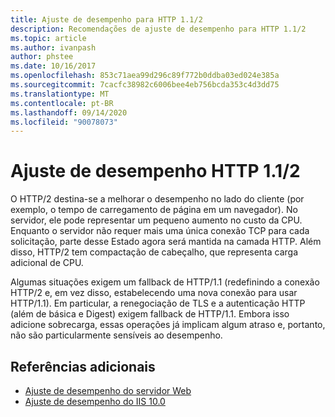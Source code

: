 ```yaml
---
title: Ajuste de desempenho para HTTP 1.1/2
description: Recomendações de ajuste de desempenho para HTTP 1.1/2
ms.topic: article
ms.author: ivanpash
author: phstee
ms.date: 10/16/2017
ms.openlocfilehash: 853c71aea99d296c89f772b0ddba03ed024e385a
ms.sourcegitcommit: 7cacfc38982c6006bee4eb756bcda353c4d3dd75
ms.translationtype: MT
ms.contentlocale: pt-BR
ms.lasthandoff: 09/14/2020
ms.locfileid: "90078073"
---
```

# <a name="performance-tuning-http-112"></a>Ajuste de desempenho HTTP 1.1/2

O HTTP/2 destina-se a melhorar o desempenho no lado do cliente (por exemplo, o tempo de carregamento de página em um navegador). No servidor, ele pode representar um pequeno aumento no custo da CPU. Enquanto o servidor não requer mais uma única conexão TCP para cada solicitação, parte desse Estado agora será mantida na camada HTTP. Além disso, HTTP/2 tem compactação de cabeçalho, que representa carga adicional de CPU.

Algumas situações exigem um fallback de HTTP/1.1 (redefinindo a conexão HTTP/2 e, em vez disso, estabelecendo uma nova conexão para usar HTTP/1.1). Em particular, a renegociação de TLS e a autenticação HTTP (além de básica e Digest) exigem fallback de HTTP/1.1. Embora isso adicione sobrecarga, essas operações já implicam algum atraso e, portanto, não são particularmente sensíveis ao desempenho.

## <a name="additional-references"></a>Referências adicionais
- [Ajuste de desempenho do servidor Web](index.md)
- [Ajuste de desempenho do IIS 10.0](tuning-iis-10.md)
